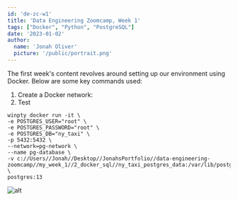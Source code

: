 ```yaml
---
id: 'de-zc-w1'
title: 'Data Engineering Zoomcamp, Week 1'
tags: ["Docker", "Python", "PostgreSQL"]
date: '2023-01-02'
author:
  name: 'Jonah Oliver'
  picture: '/public/portrait.png'
--- 
```


The first week's content revolves around setting up our environment using Docker. Below are some key commands used:

1. Create a Docker network:
2. Test

```docker network create pg-network
winpty docker run -it \
-e POSTGRES_USER="root" \
-e POSTGRES_PASSWORD="root" \
-e POSTGRES_DB="ny_taxi" \
-p 5432:5432 \
--network=pg-network \
--name pg-database \
-v c://Users//Jonah//Desktop//JonahsPortfolio//data-engineering-zoomcamp//my_week_1//2_docker_sql//ny_taxi_postgres_data:/var/lib/postgresql/data \
postgres:13 
```

![alt](/web2.png)